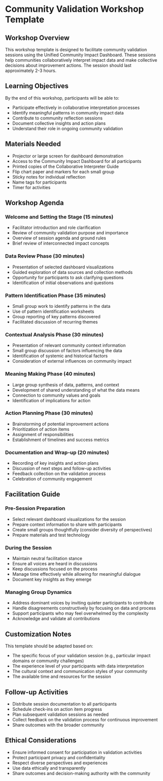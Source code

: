 # Community Validation Workshop Template

## Workshop Overview

This workshop template is designed to facilitate community validation sessions using the Unified Community Impact Dashboard. These sessions help communities collaboratively interpret impact data and make collective decisions about improvement actions. The session should last approximately 2-3 hours.

## Learning Objectives

By the end of this workshop, participants will be able to:
- Participate effectively in collaborative interpretation processes
- Identify meaningful patterns in community impact data
- Contribute to community reflection sessions
- Document collective insights and action plans
- Understand their role in ongoing community validation

## Materials Needed

- Projector or large screen for dashboard demonstration
- Access to the Community Impact Dashboard for all participants
- Printed copies of the Collaborative Interpreter Guide
- Flip chart paper and markers for each small group
- Sticky notes for individual reflection
- Name tags for participants
- Timer for activities

## Workshop Agenda

### Welcome and Setting the Stage (15 minutes)
- Facilitator introduction and role clarification
- Review of community validation purpose and importance
- Overview of session agenda and ground rules
- Brief review of interconnected impact concepts

### Data Review Phase (30 minutes)
- Presentation of selected dashboard visualizations
- Guided exploration of data sources and collection methods
- Opportunity for participants to ask clarifying questions
- Identification of initial observations and questions

### Pattern Identification Phase (35 minutes)
- Small group work to identify patterns in the data
- Use of pattern identification worksheets
- Group reporting of key patterns discovered
- Facilitated discussion of recurring themes

### Contextual Analysis Phase (30 minutes)
- Presentation of relevant community context information
- Small group discussion of factors influencing the data
- Identification of systemic and historical factors
- Consideration of external influences on community impact

### Meaning Making Phase (40 minutes)
- Large group synthesis of data, patterns, and context
- Development of shared understanding of what the data means
- Connection to community values and goals
- Identification of implications for action

### Action Planning Phase (30 minutes)
- Brainstorming of potential improvement actions
- Prioritization of action items
- Assignment of responsibilities
- Establishment of timelines and success metrics

### Documentation and Wrap-up (20 minutes)
- Recording of key insights and action plans
- Discussion of next steps and follow-up activities
- Feedback collection on the validation process
- Celebration of community engagement

## Facilitation Guide

### Pre-Session Preparation
- Select relevant dashboard visualizations for the session
- Prepare context information to share with participants
- Create small groups thoughtfully (consider diversity of perspectives)
- Prepare materials and test technology

### During the Session
- Maintain neutral facilitation stance
- Ensure all voices are heard in discussions
- Keep discussions focused on the process
- Manage time effectively while allowing for meaningful dialogue
- Document key insights as they emerge

### Managing Group Dynamics
- Address dominant voices by inviting quieter participants to contribute
- Handle disagreements constructively by focusing on data and process
- Support participants who may feel overwhelmed by the complexity
- Acknowledge and validate all contributions

## Customization Notes

This template should be adapted based on:
- The specific focus of your validation session (e.g., particular impact domains or community challenges)
- The experience level of your participants with data interpretation
- The cultural context and communication styles of your community
- The available time and resources for the session

## Follow-up Activities

- Distribute session documentation to all participants
- Schedule check-ins on action item progress
- Plan subsequent validation sessions as needed
- Collect feedback on the validation process for continuous improvement
- Share outcomes with the broader community

## Ethical Considerations

- Ensure informed consent for participation in validation activities
- Protect participant privacy and confidentiality
- Respect diverse perspectives and experiences
- Use data ethically and transparently
- Share outcomes and decision-making authority with the community